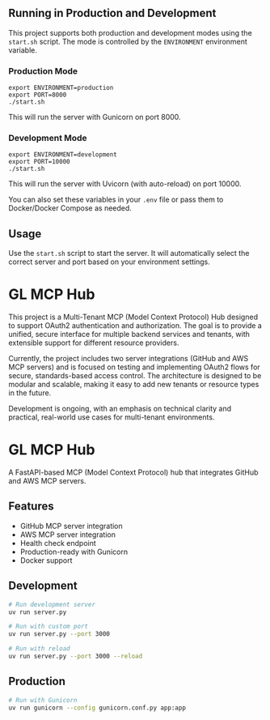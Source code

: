 ## Running in Production and Development

This project supports both production and development modes using the `start.sh` script. The mode is controlled by the `ENVIRONMENT` environment variable.

### Production Mode
```
export ENVIRONMENT=production
export PORT=8000
./start.sh
```
This will run the server with Gunicorn on port 8000.

### Development Mode
```
export ENVIRONMENT=development
export PORT=10000
./start.sh
```
This will run the server with Uvicorn (with auto-reload) on port 10000.

You can also set these variables in your `.env` file or pass them to Docker/Docker Compose as needed.

## Usage

Use the `start.sh` script to start the server. It will automatically select the correct server and port based on your environment settings.
# GL MCP Hub

This project is a Multi-Tenant MCP (Model Context Protocol) Hub designed to support OAuth2 authentication and authorization. The goal is to provide a unified, secure interface for multiple backend services and tenants, with extensible support for different resource providers.

Currently, the project includes two server integrations (GitHub and AWS MCP servers) and is focused on testing and implementing OAuth2 flows for secure, standards-based access control. The architecture is designed to be modular and scalable, making it easy to add new tenants or resource types in the future.

Development is ongoing, with an emphasis on technical clarity and practical, real-world use cases for multi-tenant environments.
# GL MCP Hub

A FastAPI-based MCP (Model Context Protocol) hub that integrates GitHub and AWS MCP servers.

## Features

- GitHub MCP server integration
- AWS MCP server integration  
- Health check endpoint
- Production-ready with Gunicorn
- Docker support

## Development

```bash
# Run development server
uv run server.py

# Run with custom port
uv run server.py --port 3000

# Run with reload
uv run server.py --port 3000 --reload
```

## Production

```bash
# Run with Gunicorn
uv run gunicorn --config gunicorn.conf.py app:app
```
